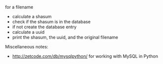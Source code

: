 
for a filename     

-	calculate a shasum  
-	check if the shasum is in the database  
-	if not create the database entry  
-	calculate a uuid  
-	print the shasum, the uuid, and the original filename   

Miscellaneous notes:  
- http://zetcode.com/db/mysqlpython/ for working with MySQL in Python



